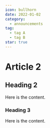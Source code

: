 ```yaml
---
icon: bullhorn
date: 2022-01-02
category:
  - announcements
tag:
  - tag A
  - tag B
star: true
---
```


# Article 2

## Heading 2

Here is the content.

### Heading 3

Here is the content.
